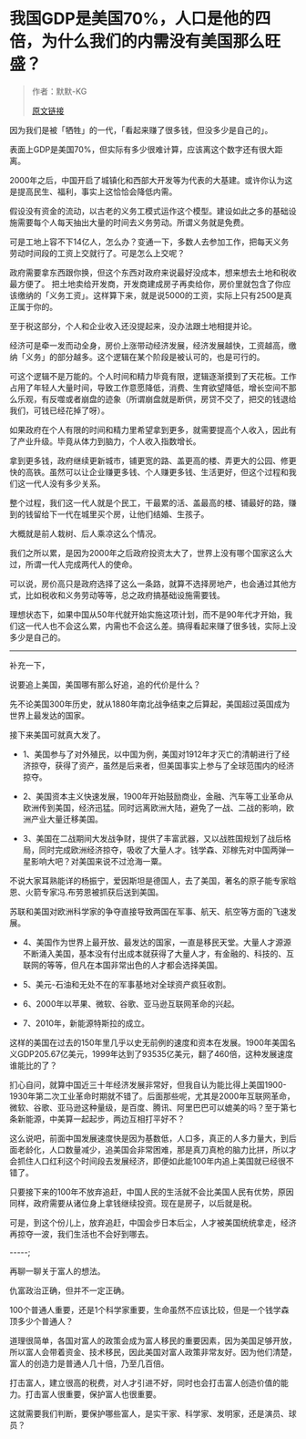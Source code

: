 # 我国GDP是美国70%，人口是他的四倍，为什么我们的内需没有美国那么旺盛？

>作者：默默-KG
> 
>[原文链接](https://www.zhihu.com/question/381471609/answer/2413198649)

因为我们是被「牺牲」的一代，「看起来赚了很多钱，但没多少是自己的」。

表面上GDP是美国70%，但实际有多少很难计算，应该离这个数字还有很大距离。

2000年之后，中国开启了城镇化和西部大开发等为代表的大基建。或许你认为这是提高民生、福利，事实上这恰恰会降低内需。

假设没有资金的流动，以古老的义务工模式运作这个模型。建设如此之多的基础设施需要每个人每天抽出大量的时间去义务劳动。所谓义务就是免费。

可是工地上容不下14亿人，怎么办？变通一下，多数人去参加工作，把每天义务劳动时间段的工资上交就行了。可是怎么上交呢？

政府需要拿东西跟你换，但这个东西对政府来说最好没成本，想来想去土地和税收最方便了。 把土地卖给开发商，开发商建成房子再卖给你，房价里就包含了你应该缴纳的「义务工资」。这样算下来，就是说5000的工资，实际上只有2500是真正属于你的。

至于税这部分，个人和企业收入还没提起来，没办法跟土地相提并论。

经济可是牵一发而动全身，房价上涨带动经济发展，经济发展越快，工资越高，缴纳「义务」的部分越多。这个逻辑在某个阶段是被认可的，也是可行的。

可这个逻辑不是万能的。个人时间和精力毕竟有限，逻辑逐渐摸到了天花板。工作占用了年轻人大量时间，导致工作意愿降低，消费、生育欲望降低，增长空间不那么乐观，有反噬或者崩盘的迹象（所谓崩盘就是断供，房贷不交了，把交的钱退给我们，可钱已经花掉了呀）。

如果政府在个人有限的时间和精力里希望拿到更多，就需要提高个人收入，因此有了产业升级。毕竟从体力到脑力，个人收入指数增长。

拿到更多钱，政府继续更新城市，铺更宽的路、盖更高的楼、弄更大的公园、修更快的高铁。虽然可以让企业赚更多钱、个人赚更多钱、生活更好，但这个过程和我们这一代人没有多少关系。

整个过程，我们这一代人就是个民工，干最累的活、盖最高的楼、铺最好的路，赚到的钱留给下一代在城里买个房，让他们结婚、生孩子。

大概就是前人栽树、后人乘凉这么个情况。

我们之所以累，是因为2000年之后政府投资太大了，世界上没有哪个国家这么大过，所谓一代人完成两代人的使命。

可以说，房价高只是政府选择了这么一条路，就算不选择房地产，也会通过其他方式，比如税收和义务劳动等等，总之政府搞基础设施需要钱。

理想状态下，如果中国从50年代就开始实施这项计划，而不是90年代才开始，我们这一代人也不会这么累，内需也不会这么差。搞得看起来赚了很多钱，实际上没多少是自己的。

-----

补充一下，

说要追上美国，美国哪有那么好追，追的代价是什么？

先不论美国300年历史，就从1880年南北战争结束之后算起，美国超过英国成为世界上最发达的国家。

接下来美国可就真大发了。

- 1、美国参与了对外殖民，以中国为例，美国对1912年才灭亡的清朝进行了经济掠夺，获得了资产，虽然是后来者，但美国事实上参与了全球范围内的经济掠夺。

- 2、美国资本主义快速发展，1900年开始鼓励商业，金融、汽车等工业革命从欧洲传到美国，经济迅猛。同时远离欧洲大陆，避免了一战、二战的影响，欧洲产业大量迁移美国。

- 3、美国在二战期间大发战争财，提供了丰富武器，又以战胜国规划了战后格局，同时完成欧洲经济掠夺，吸收了大量人才。钱学森、邓稼先对中国两弹一星影响大吧？对美国来说不过沧海一粟。

不说大家耳熟能详的杨振宁，爱因斯坦是德国人，去了美国，著名的原子能专家晗恩、火箭专家冯.布劳恩被抓获后送到美国。

苏联和美国对欧洲科学家的争夺直接导致两国在军事、航天、航空等方面的飞速发展。

- 4、美国作为世界上最开放、最发达的国家，一直是移民天堂。大量人才源源不断涌入美国，基本没有付出成本就获得了大量人才，有金融的、科技的、互联网的等等，但凡在本国非常出色的人才都会选择美国。

- 5、美元-石油和无处不在的军事基地对全球资产疯狂收割。

- 6、2000年以苹果、微软、谷歌、亚马逊互联网革命的兴起。

- 7、2010年，新能源特斯拉的成立。

这样的美国在过去的150年里几乎以史无前例的速度和资本在发展。1900年美国名义GDP205.67亿美元，1999年达到了93535亿美元，翻了460倍，这种发展速度谁能比的了？

扪心自问，就算中国近三十年经济发展非常好，但我自认为能比得上美国1900-1930年第二次工业革命时期就不错了。后面那些呢，尤其是2000年互联网革命，微软、谷歌、亚马逊这种量级，是百度、腾讯、阿里巴巴可以媲美的吗？至于第七条新能源，中美算一起起步，两边互相打平好不？

这么说吧，前面中国发展速度快是因为基数低，人口多，真正的人多力量大，到后面老龄化，人口数量减少，追美国会非常困难，那是真刀真枪的脑力比拼，所以才会抓住人口红利这个时间段去发展经济，即便如此能100年内追上美国就已经很不错了。

只要接下来的100年不放弃追赶，中国人民的生活就不会比美国人民有优势，原因同样，政府需要从诸位身上拿钱继续投资。现在是房子，以后就是税。

可是，到这个份儿上，放弃追赶，中国会步日本后尘，人才被美国统统拿走，经济再掠夺一波，我们生活也不会好到哪去。

-----;

再聊一聊关于富人的想法。

仇富政治正确，但并不一定正确。

100个普通人重要，还是1个科学家重要，生命虽然不应该比较，但是一个钱学森顶多少个普通人？

道理很简单，各国对富人的政策会成为富人移民的重要因素，因为美国足够开放，所以富人会带着资金、技术移民，因此美国对富人政策非常友好。因为他们清楚，富人的创造力是普通人几十倍，乃至几百倍。

打击富人，建立很高的税费，对人才引进不好，同时也会打击富人创造价值的能力。打击富人很重要，保护富人也很重要。

这就需要我们判断，要保护哪些富人，是实干家、科学家、发明家，还是演员、球员？
